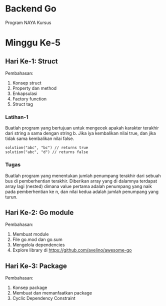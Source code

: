 # Backend Go
Program NAYA Kursus

# Minggu Ke-5

## Hari Ke-1: Struct
Pembahasan:
1. Konsep struct
2. Property dan method
3. Enkapsulasi
4. Factory function
5. Struct tag

### Latihan-1
Buatlah program yang bertujuan untuk mengecek apakah karakter terakhir dari string a sama dengan string b. Jika iya kembalikan nilai true, dan jika tidak sama kembalikan nilai false.

```
solution("abc", "bc") // returns true
solution("abc", "d") // returns false
```

### Tugas
Buatlah program yang menentukan jumlah penumpang terakhir dari sebuah bus di pemberhentian terakhir. Diberikan array yang di dalamnya terdapat array lagi (nested) dimana value pertama adalah penumpang yang naik pada pemberhentian ke n, dan nilai kedua adalah jumlah penumpang yang turun.

## Hari Ke-2: Go module
Pembahasan:
1. Membuat module
2. File go.mod dan go.sum
3. Mengelola dependencies
4. Explore library di https://github.com/avelino/awesome-go

## Hari Ke-3: Package
Pembahasan:
1. Konsep package
2. Membuat dan memanfaatkan package
3. Cyclic Dependency Constraint
